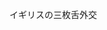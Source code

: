 
<!-- 
皆重複を排除したがるけれど、その重複は「本物の重複」ですか?
本物の重複 : あるインスタンスに変更があればそのインスタンスのすべての複製にも同じ変更を反映しなければならない。
偽物の重複 : 明らかに重複していたコードが時間とともに異なる真価をとげて、数年後には全く違うものになっている。

https://zenn.dev/maru44/articles/3405308b1b83bc
-->
イギリスの三枚舌外交